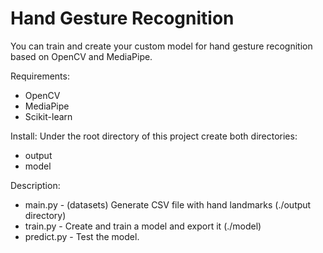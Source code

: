 # Hand Gesture Recognition
You can train and create your custom model for hand gesture recognition based on OpenCV and MediaPipe.

Requirements:
- OpenCV
- MediaPipe
- Scikit-learn

Install:
Under the root directory of this project create both directories:
- output
- model

Description:
- main.py - (datasets) Generate CSV file with hand landmarks (./output directory)
- train.py - Create and train a model and export it (./model)
- predict.py - Test the model.
